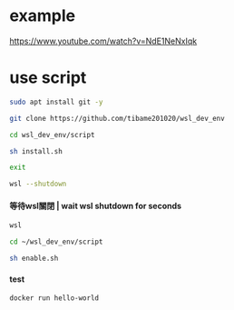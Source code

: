 # example
https://www.youtube.com/watch?v=NdE1NeNxIqk

# use script
```bash
sudo apt install git -y
```
```bash
git clone https://github.com/tibame201020/wsl_dev_env
```
```bash
cd wsl_dev_env/script
```
```bash
sh install.sh
```
```bash
exit
```
```bash
wsl --shutdown
```
#### 等待wsl關閉 | wait wsl shutdown for seconds
```bash
wsl
```
```bash
cd ~/wsl_dev_env/script
```
```bash
sh enable.sh
```
#### test
```bash
docker run hello-world
```

